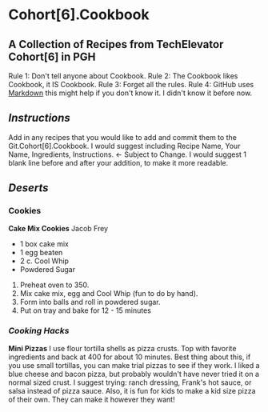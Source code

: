 # Cohort[6].Cookbook #
## A Collection of Recipes from TechElevator Cohort[6] in PGH ##

Rule 1: Don't tell anyone about Cookbook.
Rule 2: The Cookbook likes Cookbook, it IS Cookbook.
Rule 3: Forget all the rules.
Rule 4: GitHub uses [Markdown](https://guides.github.com/features/mastering-markdown/) this might help if you don't know it. I didn't know it before now.

## _Instructions_ ##

Add in any recipes that you would like to add and commit them to the Git.Cohort[6].Cookbook.
I would suggest including Recipe Name, Your Name, Ingredients, Instructions. <- Subject to Change.
I would suggest 1 blank line before and after your addition, to make it more readable.

## _Deserts_ ##

### Cookies ###

**Cake Mix Cookies**
Jacob Frey
* 1 box cake mix
* 1 egg beaten
* 2 c. Cool Whip
* Powdered Sugar
1. Preheat oven to 350. 
1. Mix cake mix, egg and Cool Whip (fun to do by hand). 
1. Form into balls and roll in powdered sugar. 
1. Put on tray and bake for 12 - 15 minutes


### _Cooking Hacks_ ###

**Mini Pizzas**
I use flour tortilla shells as pizza crusts. Top with favorite ingredients and back at 400 for about 10 minutes.
Best thing about this, if you use small tortillas, you can make trial pizzas to see if they work. 
I liked a blue cheese and bacon pizza, but probably wouldn't have never tried it on a normal sized crust.
I suggest trying: ranch dressing, Frank's hot sauce, or salsa instead of pizza sauce.
Also, it is fun for kids to make a kid size pizza of their own. They can make it however they want!
